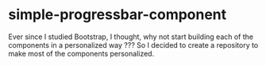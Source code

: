 # simple-progressbar-component
Ever since I studied Bootstrap, I thought, why not start building each of the components in a personalized way ??? So I decided to create a repository to make most of the components personalized.
